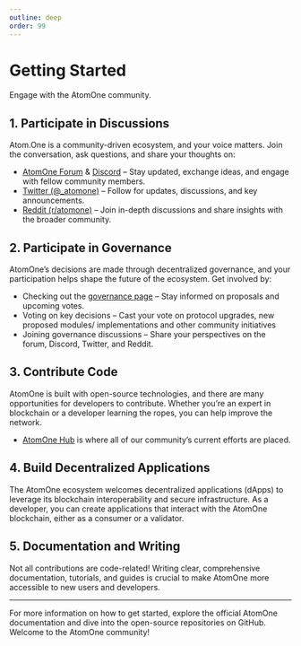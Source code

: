 ```yaml
---
outline: deep
order: 99
---
```


# Getting Started

Engage with the AtomOne community.

## 1. Participate in Discussions

Atom.One is a community-driven ecosystem, and your voice matters. Join the conversation, ask questions, and share your thoughts on:

- [AtomOne Forum](https://commonwealth.im/atomone) & [Discord](https://discord.com/invite/atomone) – Stay updated, exchange ideas, and engage with fellow community members.
- [Twitter (@_atomone)](https://x.com/_atomone) – Follow for updates, discussions, and key announcements.
- [Reddit (r/atomone)](https://www.reddit.com/r/atomone/) – Join in-depth discussions and share insights with the broader community. 

## 2. Participate in Governance

AtomOne’s decisions are made through decentralized governance, and your participation helps shape the future of the ecosystem. Get involved by:

- Checking out the [governance page](https://gov.atom.one/) – Stay informed on proposals and upcoming votes.
- Voting on key decisions – Cast your vote on protocol upgrades, new proposed  modules/ implementations and other community initiatives
- Joining governance discussions – Share your perspectives on the forum, Discord, Twitter, and Reddit.


## 3. Contribute Code

AtomOne is built with open-source technologies, and there are many opportunities for developers to contribute. Whether you’re an expert in blockchain or a developer learning the ropes, you can help improve the network.

- [AtomOne Hub](https://github.com/atomone-hub) is where all of our community’s current efforts are placed.

## 4. Build Decentralized Applications

The AtomOne ecosystem welcomes decentralized applications (dApps) to leverage its blockchain interoperability and secure infrastructure. As a developer, you can create applications that interact with the AtomOne blockchain, either as a consumer or a validator.

## 5. Documentation and Writing

Not all contributions are code-related! Writing clear, comprehensive documentation, tutorials, and guides is crucial to make AtomOne more accessible to new users and developers.

---

For more information on how to get started, explore the official AtomOne documentation and dive into the open-source repositories on GitHub. Welcome to the AtomOne community!
